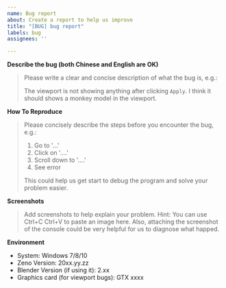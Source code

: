```yaml
---
name: Bug report
about: Create a report to help us improve
title: "[BUG] bug report"
labels: bug
assignees: ''

---
```


<!--
Thank for you report!
If this is your first issue to Zeno, make sure you've checked out the contributor guidelines:

https://github.com/zenustech/zeno/blob/master/docs/CONTRIBUTING.md

Please take some time to fill the blanks completely, this help us understand your problem easier.
Therefore *you get a better answer, faster*, thanks for your support!

See also this file for already known issues:

https://github.com/zenustech/zeno/blob/master/docs/FAQ.md
-->

**Describe the bug (both Chinese and English are OK)**
> Please write a clear and concise description of what the bug is, e.g.:
>
> The viewport is not showing anything after clicking `Apply`.
> I think it should shows a monkey model in the viewport.


**How To Reproduce**
> Please concisely describe the steps before you encounter the bug, e.g.:
>
> 1. Go to '...'
> 2. Click on '....'
> 3. Scroll down to '....'
> 4. See error
>
> This could help us get start to debug the program and solve your problem easier.


**Screenshots**
> Add screenshots to help explain your problem.
> Hint: You can use Ctrl+C Ctrl+V to paste an image here.
> Also, attaching the screenshot of the console could be very helpful for us to diagnose what happed.


**Environment**
 - System: Windows 7/8/10
 - Zeno Version: 20xx.yy.zz
 - Blender Version (if using it): 2.xx
 - Graphics card (for viewport bugs): GTX xxxx

